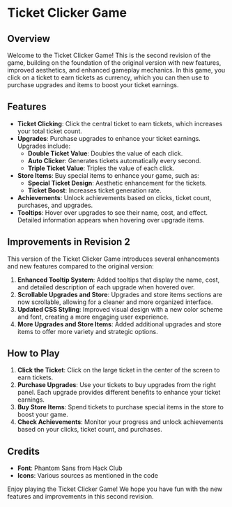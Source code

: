 # Ticket Clicker Game

## Overview

Welcome to the Ticket Clicker Game! This is the second revision of the game, building on the foundation of the original version with new features, improved aesthetics, and enhanced gameplay mechanics. In this game, you click on a ticket to earn tickets as currency, which you can then use to purchase upgrades and items to boost your ticket earnings.

## Features

- **Ticket Clicking**: Click the central ticket to earn tickets, which increases your total ticket count.
- **Upgrades**: Purchase upgrades to enhance your ticket earnings. Upgrades include:
  - **Double Ticket Value**: Doubles the value of each click.
  - **Auto Clicker**: Generates tickets automatically every second.
  - **Triple Ticket Value**: Triples the value of each click.
- **Store Items**: Buy special items to enhance your game, such as:
  - **Special Ticket Design**: Aesthetic enhancement for the tickets.
  - **Ticket Boost**: Increases ticket generation rate.
- **Achievements**: Unlock achievements based on clicks, ticket count, purchases, and upgrades.
- **Tooltips**: Hover over upgrades to see their name, cost, and effect. Detailed information appears when hovering over upgrade items.

## Improvements in Revision 2

This version of the Ticket Clicker Game introduces several enhancements and new features compared to the original version:

1. **Enhanced Tooltip System**: Added tooltips that display the name, cost, and detailed description of each upgrade when hovered over.
2. **Scrollable Upgrades and Store**: Upgrades and store items sections are now scrollable, allowing for a cleaner and more organized interface.
3. **Updated CSS Styling**: Improved visual design with a new color scheme and font, creating a more engaging user experience.
4. **More Upgrades and Store Items**: Added additional upgrades and store items to offer more variety and strategic options.

## How to Play

1. **Click the Ticket**: Click on the large ticket in the center of the screen to earn tickets.
2. **Purchase Upgrades**: Use your tickets to buy upgrades from the right panel. Each upgrade provides different benefits to enhance your ticket earnings.
3. **Buy Store Items**: Spend tickets to purchase special items in the store to boost your game.
4. **Check Achievements**: Monitor your progress and unlock achievements based on your clicks, ticket count, and purchases.

## Credits

- **Font**: Phantom Sans from Hack Club
- **Icons**: Various sources as mentioned in the code

Enjoy playing the Ticket Clicker Game! We hope you have fun with the new features and improvements in this second revision.

